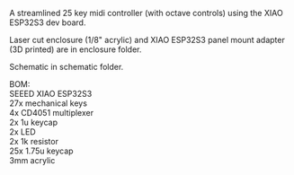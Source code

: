 A streamlined 25 key midi controller (with octave controls) using the XIAO ESP32S3 dev board.

Laser cut enclosure (1/8" acrylic) and XIAO ESP32S3 panel mount adapter (3D printed) are in enclosure folder.

Schematic in schematic folder.

BOM:<br>
SEEED XIAO ESP32S3 <br>
27x mechanical keys<br>
4x CD4051 multiplexer<br>
2x 1u keycap<br>
2x LED<br>
2x 1k resistor<br>
25x 1.75u keycap<br>
3mm acrylic<br>

